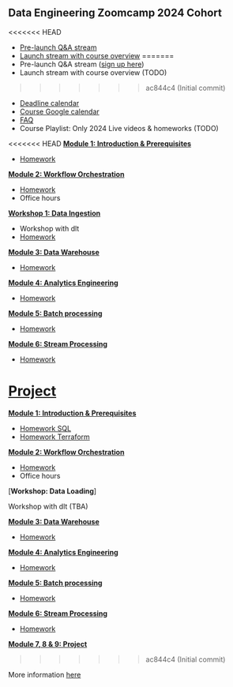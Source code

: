 ## Data Engineering Zoomcamp 2024 Cohort

<<<<<<< HEAD
* [Pre-launch Q&A stream](https://www.youtube.com/watch?v=91b8u9GmqB4)
* [Launch stream with course overview](https://www.youtube.com/live/AtRhA-NfS24?si=5JzA_E8BmJjiLi8l)
=======
* Pre-launch Q&A stream ([sign up here](https://lu.ma/1u1jlz4x)) 
* Launch stream with course overview (TODO)
>>>>>>> ac844c4 (Initial commit)
* [Deadline calendar](https://docs.google.com/spreadsheets/d/e/2PACX-1vQACMLuutV5rvXg5qICuJGL-yZqIV0FBD84CxPdC5eZHf8TfzB-CJT_3Mo7U7oGVTXmSihPgQxuuoku/pubhtml)
* [Course Google calendar](https://calendar.google.com/calendar/?cid=ZXIxcjA1M3ZlYjJpcXU0dTFmaG02MzVxMG9AZ3JvdXAuY2FsZW5kYXIuZ29vZ2xlLmNvbQ)
* [FAQ](https://docs.google.com/document/d/19bnYs80DwuUimHM65UV3sylsCn2j1vziPOwzBwQrebw/edit?usp=sharing)
* Course Playlist: Only 2024 Live videos & homeworks (TODO)


<<<<<<< HEAD
[**Module 1: Introduction & Prerequisites**](01-docker-terraform/)

* [Homework](01-docker-terraform/homework.md)


[**Module 2: Workflow Orchestration**](02-workflow-orchestration)

* [Homework](02-workflow-orchestration/homework.md)
* Office hours

[**Workshop 1: Data Ingestion**](workshops/dlt.md)

* Workshop with dlt
* [Homework](workshops/dlt.md)


[**Module 3: Data Warehouse**](03-data-warehouse)

* [Homework](03-data-warehouse/homework.md)


[**Module 4: Analytics Engineering**](04-analytics-engineering/)

* [Homework](04-analytics-engineering/homework.md)


[**Module 5: Batch processing**](05-batch/)

* [Homework](05-batch/homework.md)


[**Module 6: Stream Processing**](06-streaming)

* [Homework](06-streaming/homework.md)


[**Project**](project.md)
=======
[**Module 1: Introduction & Prerequisites**](01_docker_sql/)

* [Homework SQL](01_docker_sql/homework.md)
* [Homework Terraform](01_terraform/homework.md)

[**Module 2: Workflow Orchestration**](02_workflow_orchestration)

* [Homework](02_workflow_orchestration/homework.md)
* Office hours

[**Workshop: Data Loading**]

Workshop with dlt (TBA)


[**Module 3: Data Warehouse**](03_data_warehouse)

* [Homework](03_data_warehouse/homework.md)


[**Module 4: Analytics Engineering**](04_analytics_engineering/)

* [Homework](04_analytics_engineering/homework.md)


[**Module 5: Batch processing**](05_batch_processing/)

* [Homework](05_batch_processing/homework.md)


[**Module 6: Stream Processing**](06_stream_processing)

* [Homework](06_stream_processing/homework.md)


[**Module 7, 8 & 9: Project**](project.md)
>>>>>>> ac844c4 (Initial commit)

More information [here](project.md)
